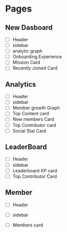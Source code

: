 # Pages

## New Dasboard

- [ ]  Header
- [ ]  sidebar
- [ ]  analytic graph
- [ ]  Onboarding Experience
- [ ]  Mission Card
- [ ]  Recently Joined Card

## Analytics

- [ ]  Header
- [ ]  sidebar
- [ ]  Member growth Graph
- [ ]  Top Content card
- [ ]  New members Card
- [ ]  Top Contributor card
- [ ]  Social Stat Card

## LeaderBoard

- [ ]  Header
- [ ]  sidebar
- [ ]  Leaderboard XP card
- [ ]  Top Contributor Card

## Member

- [ ]  Header
- [ ]  sidebar
- [ ]  Members card

